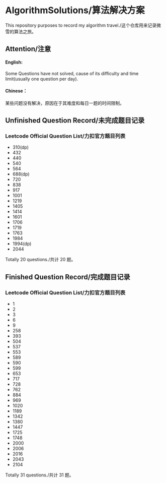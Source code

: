 # AlgorithmSolutions/算法解决方案
This repository purposes to record my algorithm travel./这个仓库用来记录微雪的算法之旅。

## Attention/注意

#### English:
Some Questions have not solved, cause of its difficulty and time limit(usually one question per day).

#### Chinese：
某些问题没有解决，原因在于其难度和每日一题的时间限制。

## Unfinished Question Record/未完成题目记录

### Leetcode Official Question List/力扣官方题目列表

- 310(dp)
- 432
- 440
- 540
- 564
- 688(dp)
- 720
- 838
- 917
- 1001
- 1219
- 1405
- 1414
- 1601
- 1706
- 1719
- 1763
- 1984
- 1994(dp)
- 2044

Totally 20 questions./共计 20 题。

## Finished Question Record/完成题目记录

### Leetcode Official Question List/力扣官方题目列表

- 1
- 2
- 3
- 6
- 9
- 258
- 393
- 504
- 537
- 553
- 589
- 590
- 599
- 653
- 717
- 728
- 762
- 884
- 969
- 1020
- 1189
- 1342
- 1380
- 1447
- 1725
- 1748
- 2000
- 2006
- 2016
- 2043
- 2104

Totally 31 questions./共计 31 题。